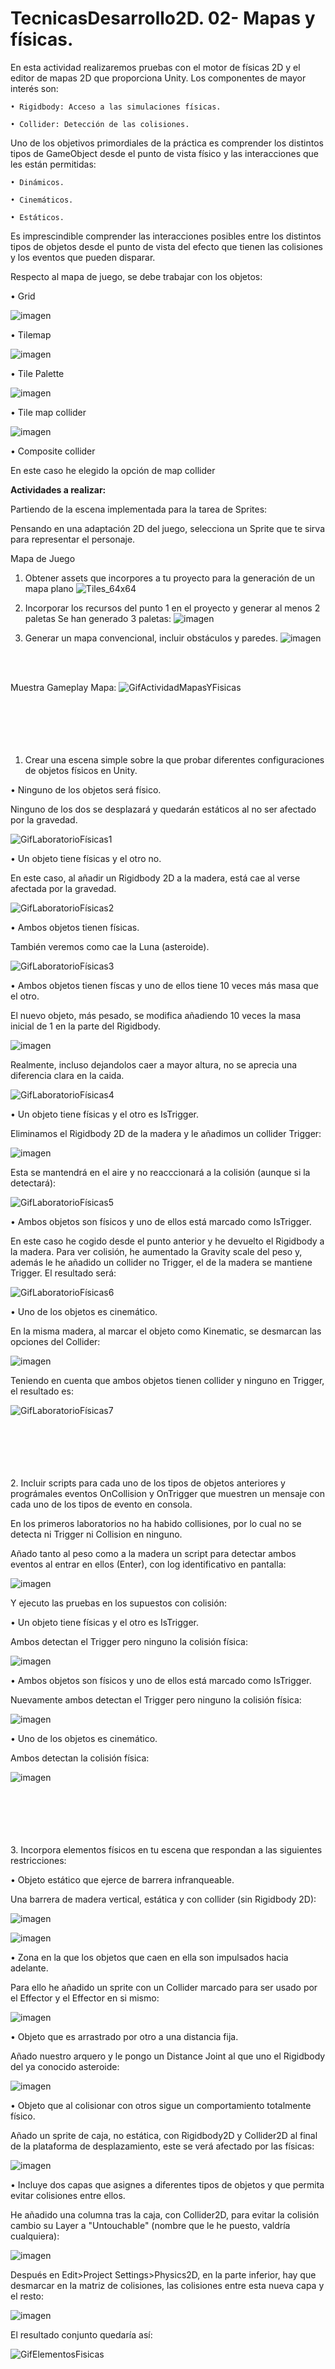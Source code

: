 # TecnicasDesarrollo2D. 02- Mapas y físicas.

En esta actividad realizaremos pruebas con el motor de físicas 2D y el editor de mapas 2D que proporciona Unity. Los componentes de mayor interés son:

    • Rigidbody: Acceso a las simulaciones físicas. 
    
    • Collider: Detección de las colisiones. 
    
Uno de los objetivos primordiales de la práctica es comprender los distintos tipos de GameObject desde el punto de vista físico y las interacciones que les están permitidas:

    • Dinámicos. 
    
    • Cinemáticos. 
    
    • Estáticos. 
    
Es imprescindible comprender las interacciones posibles entre los distintos tipos de objetos desde el punto de vista del efecto que tienen las colisiones y los eventos que pueden disparar.

Respecto al mapa de juego, se debe trabajar con los objetos:

• Grid

![imagen](https://user-images.githubusercontent.com/92461845/144261360-df4ab90a-14e9-49cf-a5ea-5dcec6fee537.png)

• Tilemap

![imagen](https://user-images.githubusercontent.com/92461845/144261435-c13174a7-2b7b-4efc-b387-c2e1de82a222.png)

• Tile Palette

![imagen](https://user-images.githubusercontent.com/92461845/144261808-9549368d-aefe-43f9-8dae-c1781f75039c.png)

• Tile map collider

![imagen](https://user-images.githubusercontent.com/92461845/144261977-78b796d2-763c-4df4-b4e4-c851f006bdce.png)

• Composite collider

En este caso he elegido la opción de map collider
    
    
    
<strong>Actividades a realizar:</strong>

Partiendo de la escena implementada para la tarea de Sprites:

Pensando en una adaptación 2D del juego, selecciona un Sprite que te sirva para representar el personaje. 

Mapa de Juego

1. Obtener assets que incorpores a tu proyecto para la generación de un mapa plano
    ![Tiles_64x64](https://user-images.githubusercontent.com/92461845/144262435-e4a5f60e-b400-4859-8c18-b1d15c007118.png)

2. Incorporar los recursos del punto 1 en el proyecto y generar al menos 2 paletas
    Se han generado 3 paletas:
    ![imagen](https://user-images.githubusercontent.com/92461845/144261834-b51852df-69e2-478e-91c7-5b55165228ef.png)

3. Generar un mapa convencional, incluir obstáculos y paredes.
    ![imagen](https://user-images.githubusercontent.com/92461845/144262191-0d04ae09-6462-4669-875e-c81ff2cbdd42.png)

 
</br>
</br>

Muestra Gameplay Mapa:
![GifActividadMapasYFisicas](https://user-images.githubusercontent.com/92461845/144260361-9483387e-7c8f-4c65-9983-9f1debc54f30.gif)   
</br></br></br></br></br>
    
    
    
    

1. Crear una escena simple sobre la que probar diferentes configuraciones de objetos físicos en Unity. 
    
• Ninguno de los objetos será físico. 

Ninguno de los dos se desplazará y quedarán estáticos al no ser afectado por la gravedad.

![GifLaboratorioFísicas1](https://user-images.githubusercontent.com/92461845/144283102-1f1e9036-3b59-42b1-8dac-22c383ab0eef.gif)

• Un objeto tiene físicas y el otro no.

En este caso, al añadir un Rigidbody 2D a la madera, está cae al verse afectada por la gravedad.

![GifLaboratorioFísicas2](https://user-images.githubusercontent.com/92461845/144283474-549873e2-fe47-4888-be48-6f9d81dcfe8e.gif)

• Ambos objetos tienen físicas.

También veremos como cae la Luna (asteroide).

![GifLaboratorioFísicas3](https://user-images.githubusercontent.com/92461845/144283830-0b3ee11a-8866-42d5-9829-3dc7f26de2b2.gif)

• Ambos objetos tienen físcas y uno de ellos tiene 10 veces más masa que el otro.

El nuevo objeto, más pesado, se modifica añadiendo 10 veces la masa inicial de 1 en la parte del Rigidbody.

![imagen](https://user-images.githubusercontent.com/92461845/144284381-241e528b-96ac-4098-8365-c05e9071f5d9.png)

Realmente, incluso dejandolos caer a mayor altura, no se aprecia una diferencia clara en la caida.

![GifLaboratorioFísicas4](https://user-images.githubusercontent.com/92461845/144285395-1e9c10fd-969d-4bf7-baf7-1c68fe16d8b1.gif)

• Un objeto tiene físicas y el otro es IsTrigger.

Eliminamos el Rigidbody 2D de la madera y le añadimos un collider Trigger:

![imagen](https://user-images.githubusercontent.com/92461845/144286106-7d1988aa-5e91-4ea5-adfc-d03ef7ef0e6f.png)

Esta se mantendrá en el aire y no reacccionará a la colisión (aunque si la detectará):

![GifLaboratorioFísicas5](https://user-images.githubusercontent.com/92461845/144286309-65af8e74-138e-4f9e-b7a0-8d959f188060.gif)

• Ambos objetos son físicos y uno de ellos está marcado como IsTrigger.

En este caso he cogido desde el punto anterior y he devuelto el Rigidbody a la madera. Para ver colisión, he aumentado la Gravity scale del peso y, además le he añadido un collider no Trigger, el de la madera se mantiene Trigger. El resultado será:

![GifLaboratorioFísicas6](https://user-images.githubusercontent.com/92461845/144289528-99038b24-a9b8-45a4-ba27-1532aebfa71d.gif)

• Uno de los objetos es cinemático.

En la misma madera, al marcar el objeto como Kinematic, se desmarcan las opciones del Collider:

![imagen](https://user-images.githubusercontent.com/92461845/144290604-f62726da-402c-49cf-9ba2-982ee1cf8f13.png)

Teniendo en cuenta que ambos objetos tienen collider y ninguno en Trigger, el resultado es:

![GifLaboratorioFísicas7](https://user-images.githubusercontent.com/92461845/144291110-c11fce0b-87b5-4e28-8c19-caad6faf76a6.gif)

</br></br></br></br></br>
2. Incluir scripts para cada uno de los tipos de objetos anteriores y prográmales eventos OnCollision y OnTrigger que muestren un mensaje con cada uno de los tipos de evento en consola. 

En los primeros laboratorios no ha habido collisiones, por lo cual no se detecta ni Trigger ni Collision en ninguno.

Añado tanto al peso como a la madera un script para detectar ambos eventos al entrar en ellos (Enter), con log identificativo en pantalla:

![imagen](https://user-images.githubusercontent.com/92461845/144330826-47d5779f-52d7-4f68-b9cd-b98bacdad53a.png)

Y ejecuto las pruebas en los supuestos con colisión:

• Un objeto tiene físicas y el otro es IsTrigger.

Ambos detectan el Trigger pero ninguno la colisión física:

![imagen](https://user-images.githubusercontent.com/92461845/144331148-dbbbedf4-31ae-44dc-9958-e4b2645f9bab.png)

• Ambos objetos son físicos y uno de ellos está marcado como IsTrigger.

Nuevamente ambos detectan el Trigger pero ninguno la colisión física:

![imagen](https://user-images.githubusercontent.com/92461845/144331250-62fe493a-f3b4-42cc-b413-3a2e47f5f0b2.png)

• Uno de los objetos es cinemático.

Ambos detectan la colisión física:

![imagen](https://user-images.githubusercontent.com/92461845/144330699-0c821fdc-1ee4-42c7-aac5-872a67f87df6.png)




</br></br></br></br></br>
3. Incorpora elementos físicos en tu escena que respondan a las siguientes restricciones:

• Objeto estático que ejerce de barrera infranqueable. 

Una barrera de madera vertical, estática y con collider (sin Rigidbody 2D):

![imagen](https://user-images.githubusercontent.com/92461845/144480706-982d326c-ba28-4531-8b13-f139e478d34f.png)

![imagen](https://user-images.githubusercontent.com/92461845/144480811-fe4c3ba9-d0fe-4e42-9cee-33663e751624.png)

• Zona en la que los objetos que caen en ella son impulsados hacia adelante. 

Para ello he añadido un sprite con un Collider marcado para ser usado por el Effector y el Effector en si mismo:

![imagen](https://user-images.githubusercontent.com/92461845/144484604-79ee8ab7-1900-4126-9789-fff2d155b143.png)

• Objeto que es arrastrado por otro a una distancia fija. 

Añado nuestro arquero y le pongo un Distance Joint al que uno el Rigidbody del ya conocido asteroide:

![imagen](https://user-images.githubusercontent.com/92461845/144488991-c12f4ff5-8f92-490b-af42-52c8cbe56a0a.png)

• Objeto que al colisionar con otros sigue un comportamiento totalmente físico.

Añado un sprite de caja, no estática, con Rigidbody2D y Collider2D al final de la plataforma de desplazamiento, este se verá afectado por las físicas:

![imagen](https://user-images.githubusercontent.com/92461845/144489771-fb260cd1-293f-4ffb-aaa3-7d15f115fed3.png)

• Incluye dos capas que asignes a diferentes tipos de objetos y que permita evitar colisiones entre ellos.

He añadido una columna tras la caja, con Collider2D, para evitar la colisión cambio su Layer a "Untouchable" (nombre que le he puesto, valdría cualquiera):

![imagen](https://user-images.githubusercontent.com/92461845/144492564-a04707d1-79f3-45c2-9aa5-d33792e72ff4.png)

Después en Edit>Project Settings>Physics2D, en la parte inferior, hay que desmarcar en la matriz de colisiones, las colisiones entre esta nueva capa y el resto:

![imagen](https://user-images.githubusercontent.com/92461845/144493628-6f702112-6144-4d37-8aa3-56d51635d3ff.png)

El resultado conjunto quedaría así:

![GifElementosFisicas](https://user-images.githubusercontent.com/92461845/144494602-722d3f61-7a93-4491-ba3d-686d422661ae.gif)








